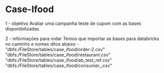 # Case-Ifood
1 - objetivo
  Avaliar uma campanha teste de cupom com as bases disponibilizadas 

2 - informações para rodar
  Temos que importar as bases para databricks no caminho e nomes ditos abaixo -
    "dbfs:/FileStore/tables/case_ifood/order-2.csv"
    "dbfs:/FileStore/tables/case_ifood/restaurant.csv"
    "dbfs:/FileStore/tables/case_ifood/ab_test_ref.csv"
    "dbfs:/FileStore/tables/case_ifood/consumer_.csv"

